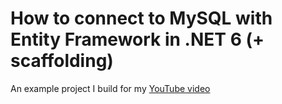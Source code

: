 # How to connect to MySQL with Entity Framework in .NET 6 (+ scaffolding)
An example project I build for my [YouTube video](https://youtu.be/_bq8FPvwROA)
